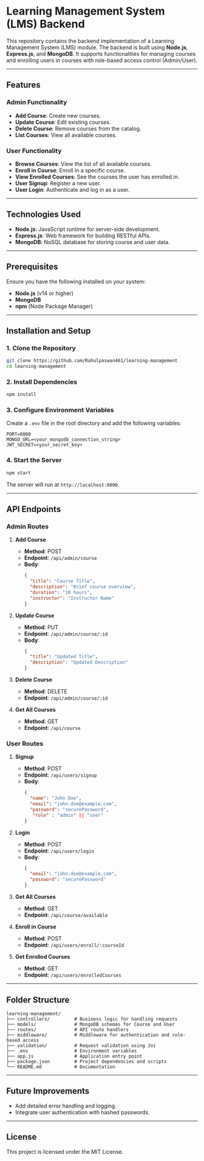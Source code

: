 # Learning Management System (LMS) Backend

This repository contains the backend implementation of a Learning Management System (LMS) module. 
The backend is built using **Node.js**, **Express.js**, and **MongoDB**. It supports functionalities for managing courses and enrolling users in 
courses with role-based access control (Admin/User).

---

## Features

### Admin Functionality
- **Add Course**: Create new courses.
- **Update Course**: Edit existing courses.
- **Delete Course**: Remove courses from the catalog.
- **List Courses**: View all available courses.

### User Functionality
- **Browse Courses**: View the list of all available courses.
- **Enroll in Course**: Enroll in a specific course.
- **View Enrolled Courses**: See the courses the user has enrolled in.
- **User Signup**: Register a new user.
- **User Login**: Authenticate and log in as a user.

---

## Technologies Used
- **Node.js**: JavaScript runtime for server-side development.
- **Express.js**: Web framework for building RESTful APIs.
- **MongoDB**: NoSQL database for storing course and user data.

---

## Prerequisites
Ensure you have the following installed on your system:
- **Node.js** (v14 or higher)
- **MongoDB**
- **npm** (Node Package Manager)

---

## Installation and Setup

### 1. Clone the Repository
```bash
git clone https://github.com/Rahulpaswan461/learning-management
cd learning-management
```

### 2. Install Dependencies
```bash
npm install
```

### 3. Configure Environment Variables
Create a `.env` file in the root directory and add the following variables:
```env
PORT=8000
MONGO_URL=<your_mongodb_connection_string>
JWT_SECRET=<your_secret_key>
```

### 4. Start the Server
```bash
npm start
```
The server will run at `http://localhost:8000`.

---

## API Endpoints

### Admin Routes
1. **Add Course**
   - **Method**: POST
   - **Endpoint**: `/api/admin/course`
   - **Body**:
     ```json
     {
       "title": "Course Title",
       "description": "Brief course overview",
       "duration": "10 hours",
       "instructor": "Instructor Name"
     }
     ```

2. **Update Course**
   - **Method**: PUT
   - **Endpoint**: `/api/admin/course/:id`
   - **Body**:
     ```json
     {
       "title": "Updated Title",
       "description": "Updated Description"
     }
     ```

3. **Delete Course**
   - **Method**: DELETE
   - **Endpoint**: `/api/admin/course/:id`

4. **Get All Courses**
   - **Method**: GET
   - **Endpoint**: `/api/course`

### User Routes
1. **Signup**
   - **Method**: POST
   - **Endpoint**: `/api/users/signup`
   - **Body**:
     ```json
     {
       "name": "John Doe",
       "email": "john.doe@example.com",
       "password": "securePassword",
        "role" : "admin" || "user"
     }
     ```

2. **Login**
   - **Method**: POST
   - **Endpoint**: `/api/users/login`
   - **Body**:
     ```json
     {
       "email": "john.doe@example.com",
       "password": "securePassword"
     }
     ``` 
3. **Get All Courses**
   - **Method**: GET
   - **Endpoint**: `/api/course/available`

4. **Enroll in Course**
   - **Method**: POST
   - **Endpoint**: `/api/users/enroll/:courseId`

5. **Get Enrolled Courses**
   - **Method**: GET
   - **Endpoint**: `/api/users/enrolledCourses`

---

## Folder Structure
```plaintext
learning-management/
├── controllers/         # Business logic for handling requests
├── models/              # MongoDB schemas for Course and User
├── routes/              # API route handlers
├── middleware/          # Middleware for authentication and role-based access
├── validation/          # Request validation using Joi
├── .env                 # Environment variables
├── app.js               # Application entry point
├── package.json         # Project dependencies and scripts
└── README.md            # Documentation
```

---

## Future Improvements
- Add detailed error handling and logging.
- Integrate user authentication with hashed passwords.

---

## License
This project is licensed under the MIT License.
